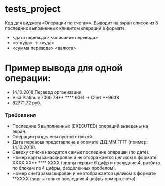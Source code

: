 # tests_project
Код для виджета «Операции по счетам». 
Выводит на экран список из 5 последних выполненных клиентом операций в формате:
- <дата перевода> <описание перевода>
- <откуда> -> <куда>
- <сумма перевода> <валюта>

# Пример вывода для одной операции:
- 14.10.2018 Перевод организации
- Visa Platinum 7000 79** **** 6361 -> Счет **9638
- 82771.72 руб.

### Требования

- Последние 5 выполненных (EXECUTED) операций выведены на экран.
- Операции разделены пустой строкой.
- Дата перевода представлена в формате ДД.ММ.ГГГГ (пример: 14.10.2018).
- Сверху списка находятся самые последние операции (по дате).
- Номер карты замаскирован и не отображается целиком в формате  XXXX XX** **** XXXX (видны первые 6 цифр и последние 4, разбито по блокам по 4 цифры, разделенных пробелом).
- Номер счета замаскирован и не отображается целиком в формате  **XXXX 
(видны только последние 4 цифры номера счета).
